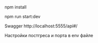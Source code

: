 npm install

npm run start:dev

Swagger http://localhost:5555/api#/

Настройки постгреса и порта в env файле
